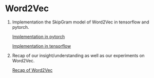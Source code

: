 # Word2Vec
<ol>
  <li>Implementation the SkipGram model of Word2Vec in tensorflow and pytorch.
    
[Implementation in pytorch](https://github.com/sonqt/RedNLP/blob/main/Word2vec/implementations/Pytorch_Skip_Gram.ipynb)
  
[Implementation in tensorflow](https://github.com/sonqt/RedNLP/blob/main/Word2vec/implementations/Tensorflow_Skip_Gram.ipynb)
    </li>
  <li>Recap of our insight/understanding as well as our experiments on Word2Vec.
    
  [Recap of Word2Vec](https://github.com/sonqt/RedNLP/blob/main/Word2vec/readings/Intutitive_Word2Vec.pdf)
  </li>
</ol>
